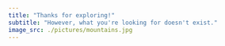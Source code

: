 ```yaml
---
title: "Thanks for exploring!"
subtitle: "However, what you're looking for doesn't exist."
image_src: ./pictures/mountains.jpg
---
```


